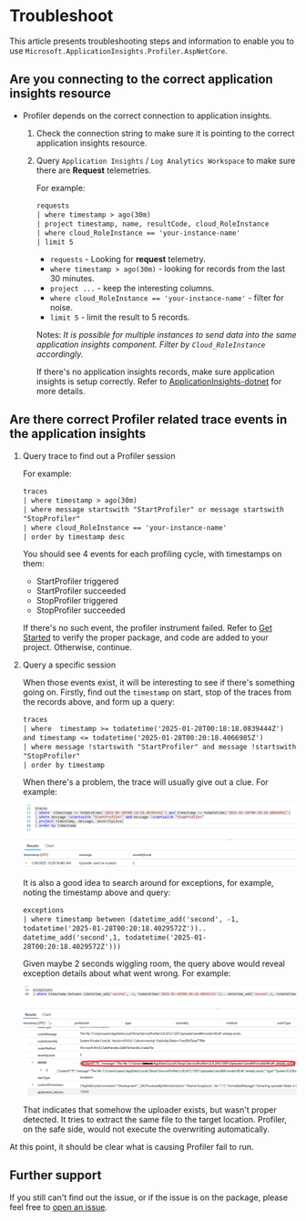 # Troubleshoot

This article presents troubleshooting steps and information to enable you to use `Microsoft.ApplicationInsights.Profiler.AspNetCore`.

## Are you connecting to the correct application insights resource

* Profiler depends on the correct connection to application insights.
  1. Check the connection string to make sure it is pointing to the correct application insights resource.
  1. Query `Application Insights` / `Log Analytics Workspace` to make sure there are **Request** telemetries.

      For example:

      ```kql
      requests
      | where timestamp > ago(30m)
      | project timestamp, name, resultCode, cloud_RoleInstance
      | where cloud_RoleInstance == 'your-instance-name'
      | limit 5
      ```

      * `requests` - Looking for **request** telemetry.
      * `where timestamp > ago(30m)` - looking for records from the last 30 minutes.
      * `project ...` - keep the interesting columns.
      * `where cloud_RoleInstance == 'your-instance-name'` - filter for noise.
      * `limit 5` - limit the result to 5 records.

      Notes: _It is possible for multiple instances to send data into the same application insights component. Filter by `Cloud_RoleInstance` accordingly._

      If there's no application insights records, make sure application insights is setup correctly. Refer to [ApplicationInsights-dotnet](https://github.com/microsoft/ApplicationInsights-dotnet) for more details.

## Are there correct Profiler related trace events in the application insights

  1. Query trace to find out a Profiler session

      For example:

      ```kql
      traces
      | where timestamp > ago(30m)
      | where message startswith "StartProfiler" or message startswith "StopProfiler"
      | where cloud_RoleInstance == 'your-instance-name'
      | order by timestamp desc
      ```

      You should see 4 events for each profiling cycle, with timestamps on them:
        * StartProfiler triggered
        * StartProfiler succeeded
        * StopProfiler triggered
        * StopProfiler succeeded

      If there's no such event, the profiler instrument failed. Refer to [Get Started](../README.md) to verify the proper package, and code are added to your project. Otherwise, continue.

  1. Query a specific session

      When those events exist, it will be interesting to see if there's something going on. Firstly, find out the `timestamp` on start, stop of the traces from the records above, and form up a query:

      ```kql
      traces
      | where  timestamp >= todatetime('2025-01-28T00:18:18.0839444Z') and timestamp <= todatetime('2025-01-28T00:20:18.4066985Z')
      | where message !startswith "StartProfiler" and message !startswith "StopProfiler"
      | order by timestamp
      ```

      When there's a problem, the trace will usually give out a clue. For example:

      ![Screenshot shows uploader can't be located as an example](../media/Troubleshoot-UploaderLocator.png)

      It is also a good idea to search around for exceptions, for example, noting the timestamp above and query:

      ```kql
      exceptions
      | where timestamp between (datetime_add('second', -1, todatetime('2025-01-28T00:20:18.4029572Z')).. datetime_add('second',1, todatetime('2025-01-28T00:20:18.4029572Z')))
      ```

      Given maybe 2 seconds wiggling room, the query above would reveal exception details about what went wrong. For example:

      ![Screenshot shows uploader extracting error](../media/Troubleshoot-UploaderCannotBeExtracted.png)

      That indicates that somehow the uploader exists, but wasn't proper detected. It tries to extract the same file to the target location. Profiler, on the safe side, would not execute the overwriting automatically.

  At this point, it should be clear what is causing Profiler fail to run.

## Further support

If you still can't find out the issue, or if the issue is on the package, please feel free to [open an issue](https://github.com/microsoft/ApplicationInsights-Profiler-AspNetCore/issues).
